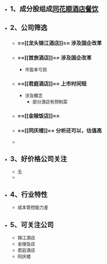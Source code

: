 - ## 1、成分股组成[同花顺酒店餐饮](http://q.10jqka.com.cn/thshy/detail/code/881161/)
- ## 2、公司筛选
	- ### ==[[龙头锦江酒店]]==  涉及国企改革
	- ### ==[[首旅酒店]]==   涉及国企改革
		- 市盈率亏损
	- ### ==[[君庭酒店]]==  上市时间短
		- 涉及概念
			- 部分酒店有预制菜
	- ### ==[[金陵饭店]]==
	- ### ==[[同庆楼]]== 分析还可以，估值高
	-
- ## 3、好价格公司关注
	- 无
	-
- ## 4、行业特性
	- 成本管控能力差
- ## 5、可关注公司
	- 锦江酒店
	- 金陵饭店
	- 君庭酒店
	- 同庆楼